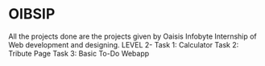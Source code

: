 # OIBSIP
All the projects done are the projects given by Oaisis Infobyte Internship of Web development and designing.
LEVEL 2-
Task 1: Calculator
Task 2: Tribute Page
Task 3: Basic To-Do Webapp
